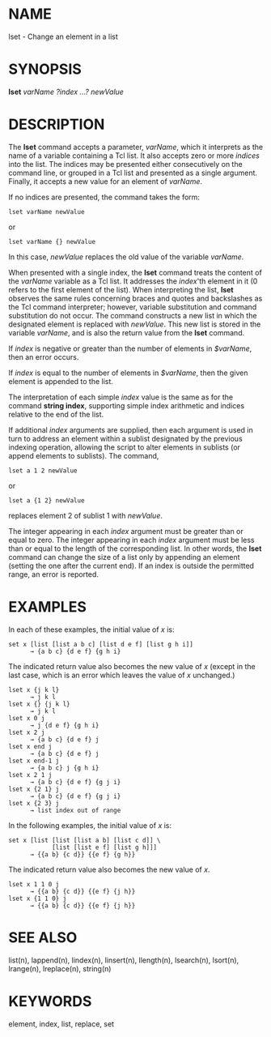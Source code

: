 # NAME

lset - Change an element in a list

# SYNOPSIS

**lset** *varName ?index \...? newValue*

# DESCRIPTION

The **lset** command accepts a parameter, *varName*, which it interprets
as the name of a variable containing a Tcl list. It also accepts zero or
more *indices* into the list. The indices may be presented either
consecutively on the command line, or grouped in a Tcl list and
presented as a single argument. Finally, it accepts a new value for an
element of *varName*.

If no indices are presented, the command takes the form:

    lset varName newValue

or

    lset varName {} newValue

In this case, *newValue* replaces the old value of the variable
*varName*.

When presented with a single index, the **lset** command treats the
content of the *varName* variable as a Tcl list. It addresses the
*index*\'th element in it (0 refers to the first element of the list).
When interpreting the list, **lset** observes the same rules concerning
braces and quotes and backslashes as the Tcl command interpreter;
however, variable substitution and command substitution do not occur.
The command constructs a new list in which the designated element is
replaced with *newValue*. This new list is stored in the variable
*varName*, and is also the return value from the **lset** command.

If *index* is negative or greater than the number of elements in
*\$varName*, then an error occurs.

If *index* is equal to the number of elements in *\$varName*, then the
given element is appended to the list.

The interpretation of each simple *index* value is the same as for the
command **string index**, supporting simple index arithmetic and indices
relative to the end of the list.

If additional *index* arguments are supplied, then each argument is used
in turn to address an element within a sublist designated by the
previous indexing operation, allowing the script to alter elements in
sublists (or append elements to sublists). The command,

    lset a 1 2 newValue

or

    lset a {1 2} newValue

replaces element 2 of sublist 1 with *newValue*.

The integer appearing in each *index* argument must be greater than or
equal to zero. The integer appearing in each *index* argument must be
less than or equal to the length of the corresponding list. In other
words, the **lset** command can change the size of a list only by
appending an element (setting the one after the current end). If an
index is outside the permitted range, an error is reported.

# EXAMPLES

In each of these examples, the initial value of *x* is:

    set x [list [list a b c] [list d e f] [list g h i]]
          → {a b c} {d e f} {g h i}

The indicated return value also becomes the new value of *x* (except in
the last case, which is an error which leaves the value of *x*
unchanged.)

    lset x {j k l}
          → j k l
    lset x {} {j k l}
          → j k l
    lset x 0 j
          → j {d e f} {g h i}
    lset x 2 j
          → {a b c} {d e f} j
    lset x end j
          → {a b c} {d e f} j
    lset x end-1 j
          → {a b c} j {g h i}
    lset x 2 1 j
          → {a b c} {d e f} {g j i}
    lset x {2 1} j
          → {a b c} {d e f} {g j i}
    lset x {2 3} j
          → list index out of range

In the following examples, the initial value of *x* is:

    set x [list [list [list a b] [list c d]] \
                [list [list e f] [list g h]]]
          → {{a b} {c d}} {{e f} {g h}}

The indicated return value also becomes the new value of *x*.

    lset x 1 1 0 j
          → {{a b} {c d}} {{e f} {j h}}
    lset x {1 1 0} j
          → {{a b} {c d}} {{e f} {j h}}

# SEE ALSO

list(n), lappend(n), lindex(n), linsert(n), llength(n), lsearch(n),
lsort(n), lrange(n), lreplace(n), string(n)

# KEYWORDS

element, index, list, replace, set
